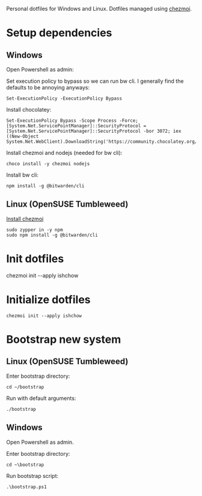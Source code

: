 Personal dotfiles for Windows and Linux. Dotfiles managed using [chezmoi](https://www.chezmoi.io/).

# Setup dependencies

## Windows

Open Powershell as admin:

Set execution policy to bypass so we can run bw cli. I generally find the defaults to be annoying anyways:

`Set-ExecutionPolicy -ExecutionPolicy Bypass`

Install chocolatey:

```
Set-ExecutionPolicy Bypass -Scope Process -Force; [System.Net.ServicePointManager]::SecurityProtocol = [System.Net.ServicePointManager]::SecurityProtocol -bor 3072; iex ((New-Object System.Net.WebClient).DownloadString('https://community.chocolatey.org/install.ps1'))
```

Install chezmoi and nodejs (needed for bw cli):

`choco install -y chezmoi nodejs`

Install bw cli:

`npm install -g @bitwarden/cli`

## Linux (OpenSUSE Tumbleweed)

[Install chezmoi](https://www.chezmoi.io/docs/install/)

```
sudo zypper in -y npm
sudo npm install -g @bitwarden/cli
```

# Init dotfiles
chezmoi init --apply ishchow


# Initialize dotfiles

`chezmoi init --apply ishchow`

# Bootstrap new system
## Linux (OpenSUSE Tumbleweed)

Enter bootstrap directory:

`cd ~/bootstrap`

Run with default arguments:

`./bootstrap`

## Windows

Open Powershell as admin.

Enter bootstrap directory:

`cd ~\bootstrap`

Run bootstrap script:

`.\bootstrap.ps1`
